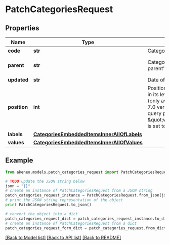 # PatchCategoriesRequest


## Properties
Name | Type | Description | Notes
------------ | ------------- | ------------- | -------------
**code** | **str** | Category code | 
**parent** | **str** | Category code of the parent&#39;s category | [optional] [default to 'null']
**updated** | **str** | Date of the last update | [optional] 
**position** | **int** | Position of the category in its level, start from 1 (only available since the 7.0 version and when query parameter \&quot;with_position\&quot; is set to \&quot;true\&quot;) | [optional] 
**labels** | [**CategoriesEmbeddedItemsInnerAllOfLabels**](CategoriesEmbeddedItemsInnerAllOfLabels.md) |  | [optional] 
**values** | [**CategoriesEmbeddedItemsInnerAllOfValues**](CategoriesEmbeddedItemsInnerAllOfValues.md) |  | [optional] 

## Example

```python
from akeneo.models.patch_categories_request import PatchCategoriesRequest

# TODO update the JSON string below
json = "{}"
# create an instance of PatchCategoriesRequest from a JSON string
patch_categories_request_instance = PatchCategoriesRequest.from_json(json)
# print the JSON string representation of the object
print PatchCategoriesRequest.to_json()

# convert the object into a dict
patch_categories_request_dict = patch_categories_request_instance.to_dict()
# create an instance of PatchCategoriesRequest from a dict
patch_categories_request_form_dict = patch_categories_request.from_dict(patch_categories_request_dict)
```
[[Back to Model list]](../README.md#documentation-for-models) [[Back to API list]](../README.md#documentation-for-api-endpoints) [[Back to README]](../README.md)


